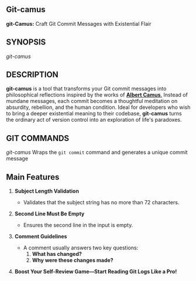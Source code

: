 ## Git-camus
**git-Camus:** Craft Git Commit Messages with Existential Flair 

## SYNOPSIS

_git-camus_  
## DESCRIPTION

**git-camus** is a tool that transforms your Git commit messages into philosophical reflections inspired by the works of [**Albert Camus**.](https://en.wikipedia.org/wiki/Albert_Camus) Instead of mundane messages, each commit becomes a thoughtful meditation on absurdity, rebellion, and the human condition. Ideal for developers who wish to bring a deeper existential meaning to their codebase, **git-camus** turns the ordinary act of version control into an exploration of life's paradoxes.
## GIT COMMANDS

_git-camus_
Wraps the ```git commit``` command and generates a unique commit message  

## Main Features

1. **Subject Length Validation**
   - Validates that the subject string has no more than 72 characters.

2. **Second Line Must Be Empty**
   - Ensures the second line in the input is empty.

3. **Comment Guidelines**
   - A comment usually answers two key questions:
     1. **What has changed?**
     2. **Why were these changes made?**
        
4. **Boost Your Self-Review Game—Start Reading Git Logs Like a Pro!**
